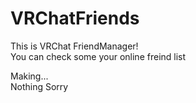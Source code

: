 # VRChatFriends
This is VRChat FriendManager!  
You can check some your online freind list


Making...  
Nothing Sorry
